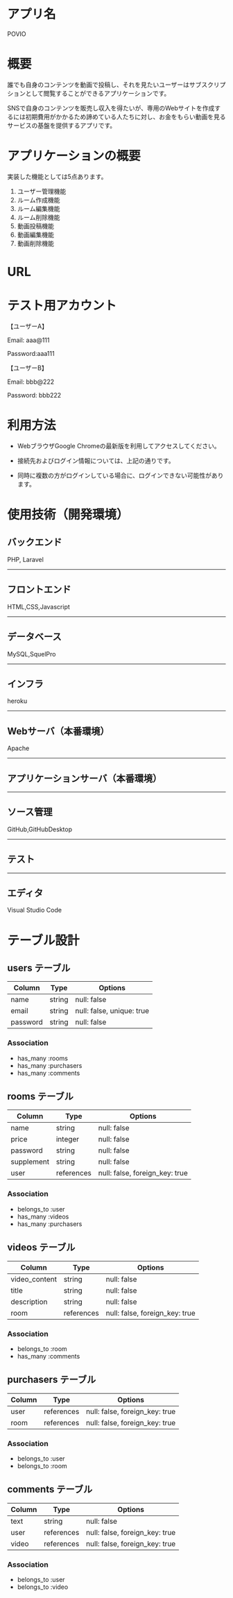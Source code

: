 # アプリ名

POVIO

# 概要
誰でも自身のコンテンツを動画で投稿し、それを見たいユーザーはサブスクリプションとして閲覧することができるアプリケーションです。

SNSで自身のコンテンツを販売し収入を得たいが、専用のWebサイトを作成するには初期費用がかかるため諦めている人たちに対し、お金をもらい動画を見るサービスの基盤を提供するアプリです。

# アプリケーションの概要
実装した機能としては5点あります。

1. ユーザー管理機能
2. ルーム作成機能
3. ルーム編集機能
4. ルーム削除機能
5. 動画投稿機能
6. 動画編集機能
7. 動画削除機能

# URL


# テスト用アカウント
【ユーザーA】

Email:  aaa@111

Password:aaa111

【ユーザーB】

Email: bbb@222

Password: bbb222

# 利用方法
- WebブラウザGoogle Chromeの最新版を利用してアクセスしてください。

- 接続先およびログイン情報については、上記の通りです。

- 同時に複数の方がログインしている場合に、ログインできない可能性があります。

# 使用技術（開発環境）

## バックエンド

PHP, Laravel

---
## フロントエンド

HTML,CSS,Javascript

---
## データベース

MySQL,SquelPro

---
## インフラ

heroku

---
## Webサーバ（本番環境）

Apache

---
## アプリケーションサーバ（本番環境）



---
## ソース管理

GitHub,GitHubDesktop

---
## テスト



---
## エディタ

Visual Studio Code

# テーブル設計

## users テーブル

| Column   | Type   | Options                   |
| -------- | ------ | ------------------------- |
| name     | string | null: false               |
| email    | string | null: false, unique: true |
| password | string | null: false               |

### Association

- has_many :rooms
- has_many :purchasers
- has_many :comments

## rooms テーブル

| Column       | Type       | Options                        |
| ------------ | ---------- | ------------------------------ |
| name         | string     | null: false                    |
| price        | integer    | null: false                    |
| password     | string     | null: false                    |
| supplement   | string     | null: false                    |
| user         | references | null: false, foreign_key: true |

### Association

- belongs_to :user
- has_many :videos
- has_many :purchasers

## videos テーブル

| Column        | Type       | Options                        |
| ------------- | ---------- | ------------------------------ |
| video_content | string     | null: false                    |
| title         | string     | null: false                    |
| description   | string     | null: false                    |
| room          | references | null: false, foreign_key: true |


### Association

- belongs_to :room
- has_many :comments

## purchasers テーブル

| Column        | Type       | Options                        |
| ------------- | ---------- | ------------------------------ |
| user          | references | null: false, foreign_key: true |
| room          | references | null: false, foreign_key: true |

### Association

- belongs_to :user
- belongs_to :room

## comments テーブル

| Column  | Type       | Options                        |
| ------- | ---------- | ------------------------------ |
| text    | string     | null: false                    |
| user    | references | null: false, foreign_key: true |
| video   | references | null: false, foreign_key: true |

### Association

- belongs_to :user
- belongs_to :video
